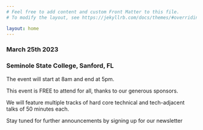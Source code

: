 ```yaml
---
# Feel free to add content and custom Front Matter to this file.
# To modify the layout, see https://jekyllrb.com/docs/themes/#overriding-theme-defaults

layout: home
---
```


### March 25th 2023

### Seminole State College, Sanford, FL

The event will start at 8am and end at 5pm.

This event is FREE to attend for all, thanks to our generous sponsors.

We will feature multiple tracks of hard core technical and tech-adjacent talks of 50 minutes each.

Stay tuned for further announcements by signing up for our newsletter
